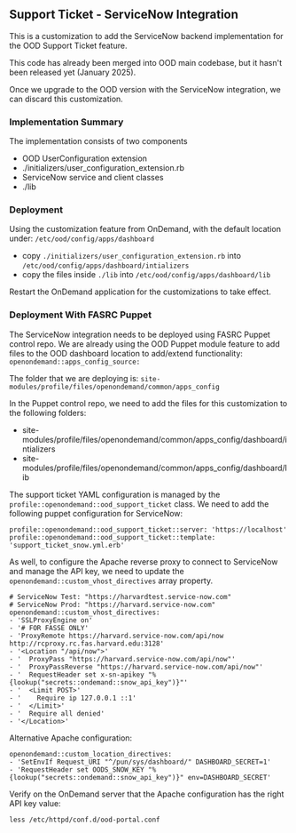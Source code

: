 ## Support Ticket - ServiceNow Integration
This is a customization to add the ServiceNow backend implementation for the OOD Support Ticket feature.

This code has already been merged into OOD main codebase, but it hasn't been released yet (January 2025).

Once we upgrade to the OOD version with the ServiceNow integration, we can discard this customization.

### Implementation Summary
The implementation consists of two components
- OOD UserConfiguration extension
- ./initializers/user_configuration_extension.rb
- ServiceNow service and client classes
- ./lib

### Deployment
Using the customization feature from OnDemand, with the default location under: `/etc/ood/config/apps/dashboard`
- copy `./initializers/user_configuration_extension.rb` into `/etc/ood/config/apps/dashboard/intializers`
- copy the files inside `./lib` into `/etc/ood/config/apps/dashboard/lib`

Restart the OnDemand application for the customizations to take effect.

### Deployment With FASRC Puppet
The ServiceNow integration needs to be deployed using FASRC Puppet control repo. We are already using the OOD Puppet module feature to add files to the OOD dashboard location to add/extend functionality:
`openondemand::apps_config_source:`

The folder that we are deploying is: `site-modules/profile/files/openondemand/common/apps_config`

In the Puppet control repo, we need to add the files for this customization to the following folders:
- site-modules/profile/files/openondemand/common/apps_config/dashboard/intializers
- site-modules/profile/files/openondemand/common/apps_config/dashboard/lib

The support ticket YAML configuration is managed by the `profile::openondemand::ood_support_ticket` class.
We need to add the following puppet configuration for ServiceNow:
```
profile::openondemand::ood_support_ticket::server: 'https://localhost'
profile::openondemand::ood_support_ticket::template: 'support_ticket_snow.yml.erb'
```

As well, to configure the Apache reverse proxy to connect to ServiceNow and manage the API key, we need to update the `openondemand::custom_vhost_directives` array property.

```
# ServiceNow Test: "https://harvardtest.service-now.com"
# ServiceNow Prod: "https://harvard.service-now.com"
openondemand::custom_vhost_directives:
- 'SSLProxyEngine on'
- '# FOR FASSE ONLY'
- 'ProxyRemote https://harvard.service-now.com/api/now http://rcproxy.rc.fas.harvard.edu:3128'
- '<Location "/api/now">'
- '  ProxyPass "https://harvard.service-now.com/api/now"'
- '  ProxyPassReverse "https://harvard.service-now.com/api/now"'
- '  RequestHeader set x-sn-apikey "%{lookup("secrets::ondemand::snow_api_key")}"'
- '  <Limit POST>'
- '    Require ip 127.0.0.1 ::1'
- '  </Limit>'
- '  Require all denied'
- '</Location>'
```

Alternative Apache configuration:
```
openondemand::custom_location_directives:
- 'SetEnvIf Request_URI "^/pun/sys/dashboard/" DASHBOARD_SECRET=1'
- 'RequestHeader set OODS_SNOW_KEY "%{lookup("secrets::ondemand::snow_api_key")}" env=DASHBOARD_SECRET'
```

Verify on the OnDemand server that the Apache configuration has the right API key value:
```
less /etc/httpd/conf.d/ood-portal.conf
```